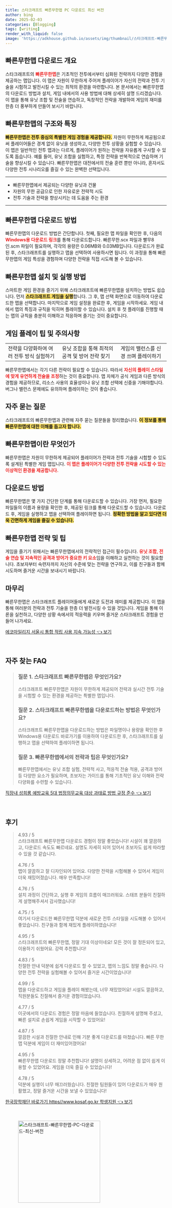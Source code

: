 ```yaml
---
title: 스타크래프트 빠른무한맵 PC 다운로드 최신 버전
author: bing
date: 2025-02-03
categories: [Blogging]
tags: [writing]
render_with_liquid: false
image: 'https://adkhouse.github.io/assets/img/thumbnail/스타크래프트-빠른무한맵-PC-다운로드-최신-버전.webp'
---
```



<h2 id='빠른무한맵 다운로드 개요'>빠른무한맵 다운로드 개요</h2>

<p>스타크래프트의 <b><span style="color: #ee2323;">빠른무한맵</span></b>은 기초적인 전투에서부터 심화된 전략까지 다양한 경험을 제공하는 맵입니다. 이 맵은 자원이 무한하게 주어져 플레이어가 자신의 전략과 전투 기술을 시험하고 발전시킬 수 있는 최적의 환경을 마련합니다. 본 문서에서는 빠른무한맵의 다운로드 방법과 설치, 게임 내에서의 사용 방법에 대해 상세히 설명 드리겠습니다. 이 맵을 통해 유닛 조합 및 전술을 연습하고, 독창적인 전략을 개발하여 게임의 재미를 한층 더 풍부하게 만들어 보시기 바랍니다.</p>

<h2 id='빠른무한맵의 구조와 특징'>빠른무한맵의 구조와 특징</h2>

<p><b><span style="background-color: #ffe066;">빠른무한맵은 전투 중심의 특별한 게임 경험을 제공합니다.</span></b> 자원이 무한하게 제공됨으로써 플레이어들은 경계 없이 유닛을 생성하고, 다양한 전투 상황을 실험할 수 있습니다. 이 맵은 일반적인 전투 맵과는 다르게, 플레이어가 원하는 전략을 자유롭게 구사할 수 있도록 돕습니다. 예를 들어, 유닛 조합을 실험하고, 특정 전략을 반복적으로 연습하며 기술을 향상시킬 수 있습니다. 빠른무한맵은 대전에서의 전술 훈련 뿐만 아니라, 혼자서도 다양한 전투 시나리오를 즐길 수 있는 완벽한 선택입니다.</p>

<hr />

<ul>
    <li>빠른무한맵에서 제공되는 다양한 유닛과 건물</li>
    <li>자원의 무한 공급으로 인한 자유로운 전략적 시도</li>
    <li>전투 기술과 전략을 향상시키는 데 도움을 주는 환경</li>
</ul>

<hr />

<h2 id='빠른무한맵 다운로드 방법'>빠른무한맵 다운로드 방법</h2>

<p>빠른무한맵의 다운로드 방법은 간단합니다. 첫째, 필요한 맵 파일을 확인한 후, 다음의 <b><span style="color: #ee2323;">Windows용 다운로드 링크</span></b>를 통해 다운로드합니다. 빠른무한.scx 파일과 빨무8인.scm 파일이 필요하며, 각각의 용량은 0.06MB와 0.03MB입니다. 다운로드가 완료된 후, 스타크래프트를 실행하고 맵을 선택하여 사용하시면 됩니다. 이 과정을 통해 빠른무한맵의 게임 특성을 경험하며 다양한 전략을 직접 시도해 볼 수 있습니다.</p>

<h2 id='빠른무한맵 설치 및 실행 방법'>빠른무한맵 설치 및 실행 방법</h2>

<p>스마트한 게임 환경을 즐기기 위해 스타크래프트에 빠른무한맵을 설치하는 방법도 쉽습니다. 먼저 <b><span style="background-color: #ffe066;">스타크래프트 게임을 실행</span></b>합니다. 그 후, 맵 선택 화면으로 이동하여 다운로드한 맵을 선택합니다. 마지막으로 게임 설정을 완료한 후, 게임을 시작하세요. 게임 내에서 맵의 특징과 규칙을 익히며 플레이할 수 있습니다. 설치 후 첫 플레이를 진행할 때는 맵의 규칙을 충분히 이해하고 적응하며 즐기는 것이 중요합니다.</p>

<h2 id='게임 플레이 팁 및 주의사항'>게임 플레이 팁 및 주의사항</h2>

<table>
    <tr>
        <td>전략을 다양화하여 여러 전투 방식 실험하기</td>
        <td>유닛 조합을 통해 최적의 공격 및 방어 전략 찾기</td>
        <td>게임의 밸런스를 신경 쓰며 플레이하기</td>
    </tr>
</table>

<p>빠른무한맵에서는 각기 다른 전략이 필요할 수 있습니다. 따라서 <b><span style="color: #ee2323;">자신의 플레이 스타일에 맞게 유연하게 전술을 조정</span></b>하는 것이 중요합니다. 맵 자체가 공식 게임과 다른 방식의 경험을 제공하므로, 리소스 사용의 효율성이나 유닛 조합 선택에 신중을 기해야합니다. 버그나 밸런스 문제에도 유의하며 플레이하는 것이 좋습니다.</p>

<h2 id='자주 묻는 질문'>자주 묻는 질문</h2>

<p>스타크래프트의 빠른무한맵과 관련해 자주 묻는 질문들을 정리했습니다. <b><span style="background-color: #ffe066;">이 정보를 통해 빠른무한맵에 대한 이해를 돕고자 합니다.</span></b></p>

<h2 id='빠른무한맵이란 무엇인가'>빠른무한맵이란 무엇인가</h2>

<p>빠른무한맵은 자원이 무한하게 제공되어 플레이어가 전략과 전투 기술을 시험할 수 있도록 설계된 특별한 게임 맵입니다. <b><span style="color: #ee2323;">이 맵은 플레이어가 다양한 전투 전략을 시도할 수 있는 이상적인 환경을 제공합니다.</span></b></p>

<h2 id='다운로드 방법'>다운로드 방법</h2>

<p>빠른무한맵은 몇 가지 간단한 단계를 통해 다운로드할 수 있습니다. 가장 먼저, 필요한 파일들의 이름과 용량을 확인한 후, 제공된 링크를 통해 다운로드할 수 있습니다. 다운로드 후, 게임을 실행하고 맵을 선택하여 플레이하면 됩니다. <b><span style="background-color: #ffe066;">정확한 방법을 알고 있다면 더욱 간편하게 게임을 즐길 수 있습니다.</span></b></p>

<h2 id='빠른무한맵 전략 및 팁'>빠른무한맵 전략 및 팁</h2>

<p>게임을 즐기기 위해서는 빠른무한맵에서의 전략적인 접근이 필수입니다. <b><span style="color: #ee2323;">유닛 조합, 전술 연습 및 지속적인 공격과 방어가 중요한 키 요소</span></b>임을 이해하고 실천하는 것이 필요합니다. 초보자부터 숙련자까지 자신의 수준에 맞는 전략을 연구하고, 이를 친구들과 함께 시도하며 즐거운 시간을 보내시기 바랍니다.</p>

<h2 id='마무리'>마무리</h2>

<p>빠른무한맵은 스타크래프트 플레이어들에게 새로운 도전과 재미를 제공합니다. 이 맵을 통해 여러분의 전략과 전투 기술을 한층 더 발전시킬 수 있을 것입니다. 게임을 통해 이론을 실천하고, 다양한 상황 속에서의 적응력을 키우며 즐거운 스타크래프트 경험을 만들어 나가세요.</p>


<p><a class="click-button" title="에코마일리지 서울시 통합 적립 사용 지속 가능성" href="https://adkhouse.github.io/posts/%EC%97%90%EC%BD%94%EB%A7%88%EC%9D%BC%EB%A6%AC%EC%A7%80-%EC%84%9C%EC%9A%B8%EC%8B%9C-%ED%86%B5%ED%95%A9-%EC%A0%81%EB%A6%BD-%EC%82%AC%EC%9A%A9-%EC%A7%80%EC%86%8D-%EA%B0%80%EB%8A%A5%EC%84%B1/" rel="dofollow">에코마일리지 서울시 통합 적립 사용 지속 가능성 👈 보기</a></p><br>
<h2 id='자주_찾는_FAQ'>자주 찾는 FAQ</h2>
<div itemscope="" itemtype="https://schema.org/FAQPage"> 
<blockquote> 
<div itemscope="" itemprop="mainEntity" itemtype="https://schema.org/Question"> 
<h3 itemprop="name">질문 1. 스타크래프트 빠른무한맵은 무엇인가요?</h3> 
<div itemscope="" itemprop="acceptedAnswer" itemtype="https://schema.org/Answer"> 
<span itemprop="text"> 
<p>스타크래프트 빠른무한맵은 자원이 무한하게 제공되어 전략과 실시간 전투 기술을 시험할 수 있는 환경을 제공하는 특별한 맵입니다.</p> 
</span> 
</div> 
</div> 

<div itemscope="" itemprop="mainEntity" itemtype="https://schema.org/Question"> 
<h3 itemprop="name">질문 2. 스타크래프트 빠른무한맵을 다운로드하는 방법은 무엇인가요?</h3> 
<div itemscope="" itemprop="acceptedAnswer" itemtype="https://schema.org/Answer"> 
<span itemprop="text"> 
<p>스타크래프트 빠른무한맵을 다운로드하는 방법은 파일명이나 용량을 확인한 후 Windows용 다운로드 바로가기를 이용하여 다운로드한 후, 스타크래프트를 실행하고 맵을 선택하여 플레이하면 됩니다.</p> 
</span> 
</div> 
</div> 

<div itemscope="" itemprop="mainEntity" itemtype="https://schema.org/Question"> 
<h3 itemprop="name">질문 3. 빠른무한맵에서의 전략과 팁은 무엇인가요?</h3> 
<div itemscope="" itemprop="acceptedAnswer" itemtype="https://schema.org/Answer"> 
<span itemprop="text"> 
<p>빠른무한맵에서는 유닛 조합 실험, 전략적 사고, 적응적 전술 적용, 공격과 방어 등 다양한 요소가 필요하며, 초보자는 가이드를 통해 기초적인 유닛 이해와 전략 다양화를 수련할 수 있습니다.</p> 
</span> 
</div> 
</div> 
</blockquote> 
</div>
<p><a class="click-button" title="직장내 성희롱 예방교육 5대 법정의무교육 대상 과태료 방법 규정 준수" href="https://adkhouse.github.io/posts/%EC%A7%81%EC%9E%A5%EB%82%B4-%EC%84%B1%ED%9D%AC%EB%A1%B1-%EC%98%88%EB%B0%A9%EA%B5%90%EC%9C%A1-5%EB%8C%80-%EB%B2%95%EC%A0%95%EC%9D%98%EB%AC%B4%EA%B5%90%EC%9C%A1-%EB%8C%80%EC%83%81-%EA%B3%BC%ED%83%9C%EB%A3%8C-%EB%B0%A9%EB%B2%95-%EA%B7%9C%EC%A0%95-%EC%A4%80%EC%88%98/" rel="dofollow">직장내 성희롱 예방교육 5대 법정의무교육 대상 과태료 방법 규정 준수 👈 보기</a></p><br>
<h2 id='후기'>후기</h2>
<div itemscope itemtype="https://schema.org/Product">
  <blockquote>
  <div itemprop="review" itemscope itemtype="https://schema.org/Review">
      <div itemprop="reviewRating" itemscope itemtype="https://schema.org/Rating"> <span itemprop="ratingValue">4.93</span> / <span itemprop="bestRating">5</span> </div>
      <span itemprop="reviewBody">스타크래프트 빠른무한맵 다운로드 경험이 정말 좋았습니다! 시설이 꽤 깔끔하고, 다운로드 속도도 빠르네요. 설명도 자세히 되어 있어서 초보자도 쉽게 따라할 수 있을 것 같습니다.</span>
  </div>
  <br>
  <div itemprop="review" itemscope itemtype="https://schema.org/Review">
      <div itemprop="reviewRating" itemscope itemtype="https://schema.org/Rating"> <span itemprop="ratingValue">4.76</span> / <span itemprop="bestRating">5</span> </div>
      <span itemprop="reviewBody">맵이 깔끔하고 잘 디자인되어 있어요. 다양한 전략을 시험해볼 수 있어서 게임이 더욱 재밌어졌습니다. 매우 만족합니다!</span>
  </div>
  <br>
  <div itemprop="review" itemscope itemtype="https://schema.org/Review">
      <div itemprop="reviewRating" itemscope itemtype="https://schema.org/Rating"> <span itemprop="ratingValue">4.76</span> / <span itemprop="bestRating">5</span> </div>
      <span itemprop="reviewBody">설치 과정이 간단하고, 실행 후 게임의 흐름이 매끄러워요. 스태프 분들이 친절하게 설명해주셔서 감사했습니다!</span>
  </div>
  <br>
  <div itemprop="review" itemscope itemtype="https://schema.org/Review">
      <div itemprop="reviewRating" itemscope itemtype="https://schema.org/Rating"> <span itemprop="ratingValue">4.75</span> / <span itemprop="bestRating">5</span> </div>
      <span itemprop="reviewBody">여기서 다운로드한 빠른무한맵 덕분에 새로운 전투 스타일을 시도해볼 수 있어서 좋았습니다. 친구들과 함께 재밌게 플레이하였습니다!</span>
  </div>
  <br>
  <div itemprop="review" itemscope itemtype="https://schema.org/Review">
      <div itemprop="reviewRating" itemscope itemtype="https://schema.org/Rating"> <span itemprop="ratingValue">4.95</span> / <span itemprop="bestRating">5</span> </div>
      <span itemprop="reviewBody">스타크래프트의 빠른무한맵, 정말 기대 이상이네요! 모든 것이 잘 정돈되어 있고, 이용하기 쉬웠어요. 강력 추천합니다!</span>
  </div>
  <br>
  <div itemprop="review" itemscope itemtype="https://schema.org/Review">
      <div itemprop="reviewRating" itemscope itemtype="https://schema.org/Rating"> <span itemprop="ratingValue">4.83</span> / <span itemprop="bestRating">5</span> </div>
      <span itemprop="reviewBody">친절한 안내 덕분에 쉽게 다운로드 할 수 있었고, 맵의 느낌도 정말 좋습니다. 다양한 전투 전략을 실험해볼 수 있어서 즐거운 시간이었습니다!</span>
  </div>
  <br>
  <div itemprop="review" itemscope itemtype="https://schema.org/Review">
      <div itemprop="reviewRating" itemscope itemtype="https://schema.org/Rating"> <span itemprop="ratingValue">4.99</span> / <span itemprop="bestRating">5</span> </div>
      <span itemprop="reviewBody">맵을 다운로드하고 게임을 플레이 해봤는데, 너무 재밌었어요! 시설도 깔끔하고, 직원분들도 친절해서 즐거운 경험이었습니다.</span>
  </div>
  <br>
  <div itemprop="review" itemscope itemtype="https://schema.org/Review">
      <div itemprop="reviewRating" itemscope itemtype="https://schema.org/Rating"> <span itemprop="ratingValue">4.77</span> / <span itemprop="bestRating">5</span> </div>
      <span itemprop="reviewBody">이곳에서의 다운로드 경험은 정말 마음에 들었습니다. 친절하게 설명해 주셨고, 빠른 설치로 손쉽게 게임을 시작할 수 있었어요!</span>
  </div>
  <br>
  <div itemprop="review" itemscope itemtype="https://schema.org/Review">
      <div itemprop="reviewRating" itemscope itemtype="https://schema.org/Rating"> <span itemprop="ratingValue">4.87</span> / <span itemprop="bestRating">5</span> </div>
      <span itemprop="reviewBody">깔끔한 시설과 친절한 안내로 인해 기분 좋게 다운로드를 마쳤습니다. 빠른 무한맵 덕분에 게임이 더 재미있어졌어요!</span>
  </div>
  <br>
  <div itemprop="review" itemscope itemtype="https://schema.org/Review">
      <div itemprop="reviewRating" itemscope itemtype="https://schema.org/Rating"> <span itemprop="ratingValue">4.95</span> / <span itemprop="bestRating">5</span> </div>
      <span itemprop="reviewBody">빠른무한맵 다운로드 정말 추천합니다! 설명이 상세하고, 어려운 점 없이 쉽게 이용할 수 있었어요. 게임을 더욱 즐길 수 있었습니다!</span>
  </div>
  <br>
  <div itemprop="review" itemscope itemtype="https://schema.org/Review">
      <div itemprop="reviewRating" itemscope itemtype="https://schema.org/Rating"> <span itemprop="ratingValue">4.78</span> / <span itemprop="bestRating">5</span> </div>
      <span itemprop="reviewBody">덕분에 실행이 너무 매끄러웠습니다. 친절한 팀원들이 있어 다운로드가 매우 원활했고, 정말 즐거운 시간을 보낼 수 있었습니다!</span>
  </div>
  </blockquote>
</div>
<p><a class="click-button" title="한국장학재단 바로가기 https//www.kosaf.go.kr 학생지원" href="https://adkhouse.github.io/posts/%ED%95%9C%EA%B5%AD%EC%9E%A5%ED%95%99%EC%9E%AC%EB%8B%A8-%EB%B0%94%EB%A1%9C%EA%B0%80%EA%B8%B0-httpswww.kosaf.go.kr-%ED%95%99%EC%83%9D%EC%A7%80%EC%9B%90/" rel="dofollow">한국장학재단 바로가기 https//www.kosaf.go.kr 학생지원 👈 보기</a></p><br>
<figure class="image"><img src="https://adkhouse.github.io/assets/img/thumbnail/스타크래프트-빠른무한맵-PC-다운로드-최신-버전.webp" alt="스타크래프트-빠른무한맵-PC-다운로드-최신-버전" width="256" height="256"></figure>